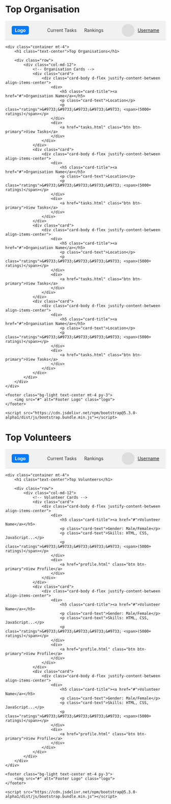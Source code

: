 # Top Organisation
<!DOCTYPE html>
<html lang="en">
<head>
    <meta charset="UTF-8">
    <meta name="viewport" content="width=device-width, initial-scale=1.0">
    <title>Top Organisations</title>
    <link href="https://cdn.jsdelivr.net/npm/bootstrap@5.3.0-alpha1/dist/css/bootstrap.min.css" rel="stylesheet">
    <style>
.header {
            display: flex;
            justify-content: space-between;
            align-items: center;
            padding: 10px 20px;
            background-color: #f1f1f1;
            border-bottom: 1px solid #ddd;
        }
        .header .logo {
            background-color: #007bff;
            color: white;
            padding: 5px 10px;
            border-radius: 5px;
            font-weight: bold;
        }
        .header .nav-links a {
            margin: 0 10px;
            color: #333;
            text-decoration: none;
        }
        .header .nav-links a:hover {
            text-decoration: underline;
        }
        .header .user {
            display: flex;
            align-items: center;
        }
        .header .user .avatar {
            width: 40px;
            height: 40px;
            background-color: #ddd;
            border-radius: 50%;
            margin-right: 10px;
        }
        .card {
            margin-bottom: 20px;
        }
        .ratings {
            color: gold;
        }
        .user-icon {
            width: 40px;
            height: 40px;
            border-radius: 50%;
            background-color: lightgreen;
        }
    </style>
</head>
<body>
    <div class="header">
        <div class="logo">Logo</div>
        <div class="nav-links">
            <a href="#">Current Tasks</a>
            <a href="#">Rankings</a>
        </div>
        <div class="user">
            <div class="avatar"></div>
            <a href="profile.html">Username</a>
        </div>
    </div>

    <div class="container mt-4">
        <h1 class="text-center">Top Organisations</h1>

        <div class="row">
            <div class="col-md-12">
                <!-- Organisation Cards -->
                <div class="card">
                    <div class="card-body d-flex justify-content-between align-items-center">
                        <div>
                            <h5 class="card-title"><a href="#">Organisation Name</a></h5>
                            <p class="card-text">Location</p>
                            <p class="ratings">&#9733;&#9733;&#9733;&#9733;&#9733; <span>(5000+ ratings)</span></p>
                        </div>
                        <div>
                            <a href="tasks.html" class="btn btn-primary">View Tasks</a>
                        </div>
                    </div>
                </div>
                <div class="card">
                    <div class="card-body d-flex justify-content-between align-items-center">
                        <div>
                            <h5 class="card-title"><a href="#">Organisation Name</a></h5>
                            <p class="card-text">Location</p>
                            <p class="ratings">&#9733;&#9733;&#9733;&#9733;&#9733; <span>(5000+ ratings)</span></p>
                        </div>
                        <div>
                            <a href="tasks.html" class="btn btn-primary">View Tasks</a>
                        </div>
                    </div>
                </div>
                <div class="card">
                    <div class="card-body d-flex justify-content-between align-items-center">
                        <div>
                            <h5 class="card-title"><a href="#">Organisation Name</a></h5>
                            <p class="card-text">Location</p>
                            <p class="ratings">&#9733;&#9733;&#9733;&#9733;&#9733; <span>(5000+ ratings)</span></p>
                        </div>
                        <div>
                            <a href="tasks.html" class="btn btn-primary">View Tasks</a>
                        </div>
                    </div>
                </div>
                <div class="card">
                    <div class="card-body d-flex justify-content-between align-items-center">
                        <div>
                            <h5 class="card-title"><a href="#">Organisation Name</a></h5>
                            <p class="card-text">Location</p>
                            <p class="ratings">&#9733;&#9733;&#9733;&#9733;&#9733; <span>(5000+ ratings)</span></p>
                        </div>
                        <div>
                            <a href="tasks.html" class="btn btn-primary">View Tasks</a>
                        </div>
                    </div>
                </div>
            </div>
        </div>
    </div>

    <footer class="bg-light text-center mt-4 py-3">
        <img src="#" alt="Footer Logo" class="logo">
    </footer>

    <script src="https://cdn.jsdelivr.net/npm/bootstrap@5.3.0-alpha1/dist/js/bootstrap.bundle.min.js"></script>
</body>
</html>

# Top Volunteers
<!DOCTYPE html>
<html lang="en">
<head>
    <meta charset="UTF-8">
    <meta name="viewport" content="width=device-width, initial-scale=1.0">
    <title>Top Volunteers</title>
    <link href="https://cdn.jsdelivr.net/npm/bootstrap@5.3.0-alpha1/dist/css/bootstrap.min.css" rel="stylesheet">
    <style>
        .header {
            display: flex;
            justify-content: space-between;
            align-items: center;
            padding: 10px 20px;
            background-color: #f1f1f1;
            border-bottom: 1px solid #ddd;
        }
        .header .logo {
            background-color: #007bff;
            color: white;
            padding: 5px 10px;
            border-radius: 5px;
            font-weight: bold;
        }
        .header .nav-links a {
            margin: 0 10px;
            color: #333;
            text-decoration: none;
        }
        .header .nav-links a:hover {
            text-decoration: underline;
        }
        .header .user {
            display: flex;
            align-items: center;
        }
        .header .user .avatar {
            width: 40px;
            height: 40px;
            background-color: #ddd;
            border-radius: 50%;
            margin-right: 10px;
        }
        .card {
            margin-bottom: 20px;
        }
        .ratings {
            color: gold;
        }
        .user-icon {
            width: 40px;
            height: 40px;
            border-radius: 50%;
            background-color: lightgreen;
        }
    </style>
</head>
<body>
    <div class="header">
        <div class="logo">Logo</div>
        <div class="nav-links">
            <a href="#">Current Tasks</a>
            <a href="#">Rankings</a>
        </div>
        <div class="user">
            <div class="avatar"></div>
            <a href="profile.html">Username</a>
        </div>
    </div>

    <div class="container mt-4">
        <h1 class="text-center">Top Volunteers</h1>

        <div class="row">
            <div class="col-md-12">
                <!-- Volunteer Cards -->
                <div class="card">
                    <div class="card-body d-flex justify-content-between align-items-center">
                        <div>
                            <h5 class="card-title"><a href="#">Volunteer Name</a></h5>
                            <p class="card-text">Gender: Male/Female</p>
                            <p class="card-text">Skills: HTML, CSS, JavaScript...</p>
                            <p class="ratings">&#9733;&#9733;&#9733;&#9733;&#9733; <span>(5000+ ratings)</span></p>
                        </div>
                        <div>
                            <a href="profile.html" class="btn btn-primary">View Profile</a>
                        </div>
                    </div>
                </div>
                <div class="card">
                    <div class="card-body d-flex justify-content-between align-items-center">
                        <div>
                            <h5 class="card-title"><a href="#">Volunteer Name</a></h5>
                            <p class="card-text">Gender: Male/Female</p>
                            <p class="card-text">Skills: HTML, CSS, JavaScript...</p>
                            <p class="ratings">&#9733;&#9733;&#9733;&#9733;&#9733; <span>(5000+ ratings)</span></p>
                        </div>
                        <div>
                            <a href="profile.html" class="btn btn-primary">View Profile</a>
                        </div>
                    </div>
                </div>
                <div class="card">
                    <div class="card-body d-flex justify-content-between align-items-center">
                        <div>
                            <h5 class="card-title"><a href="#">Volunteer Name</a></h5>
                            <p class="card-text">Gender: Male/Female</p>
                            <p class="card-text">Skills: HTML, CSS, JavaScript...</p>
                            <p class="ratings">&#9733;&#9733;&#9733;&#9733;&#9733; <span>(5000+ ratings)</span></p>
                        </div>
                        <div>
                            <a href="profile.html" class="btn btn-primary">View Profile</a>
                        </div>
                    </div>
                </div>
            </div>
        </div>
    </div>

    <footer class="bg-light text-center mt-4 py-3">
        <img src="#" alt="Footer Logo" class="logo">
    </footer>

    <script src="https://cdn.jsdelivr.net/npm/bootstrap@5.3.0-alpha1/dist/js/bootstrap.bundle.min.js"></script>
</body>
</html>
